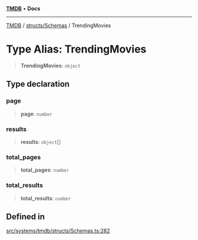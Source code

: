 [**TMDB**](../../../README.md) • **Docs**

***

[TMDB](../../../README.md) / [structs/Schemas](../README.md) / TrendingMovies

# Type Alias: TrendingMovies

> **TrendingMovies**: `object`

## Type declaration

### page

> **page**: `number`

### results

> **results**: `object`[]

### total\_pages

> **total\_pages**: `number`

### total\_results

> **total\_results**: `number`

## Defined in

[src/systems/tmdb/structs/Schemas.ts:282](https://github.com/Norviah/media-hub/blob/65ee01fce9c30692d28d2f4e608ea7f18b4d7381/src/systems/tmdb/structs/Schemas.ts#L282)
